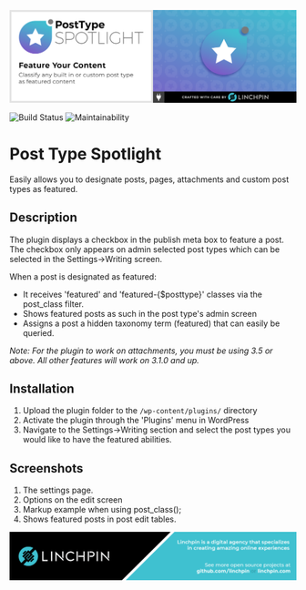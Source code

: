 ![Post Type Spotlight](https://github.com/linchpin/post-type-spotlight/blob/master/.wordpress-org/banner-1544x500.png?raw=true)

![Build Status](https://github.com/linchpin/post-type-spotlight/workflows/Deploy%20to%20WordPress.org/badge.svg) ![Maintainability](https://api.codeclimate.com/v1/badges/571cf2f2437f6fe80c1a/maintainability)

# Post Type Spotlight #

Easily allows you to designate posts, pages, attachments and custom post types as featured.

## Description ##

The plugin displays a checkbox in the publish meta box to feature a post. The checkbox only appears on admin selected post types which can be selected in the Settings->Writing screen.

When a post is designated as featured:

*   It receives 'featured' and 'featured-{$posttype}' classes via the post_class filter.
*   Shows featured posts as such in the post type's admin screen
*   Assigns a post a hidden taxonomy term (featured) that can easily be queried.

*Note: For the plugin to work on attachments, you must be using 3.5 or above. All other features will work on 3.1.0 and up.*

## Installation ##

1. Upload the plugin folder to the `/wp-content/plugins/` directory
2. Activate the plugin through the 'Plugins' menu in WordPress
3. Navigate to the Settings->Writing section and select the post types you would like to have the featured abilities.


## Screenshots ##

1. The settings page.
2. Options on the edit screen
3. Markup example when using post_class();
4. Shows featured posts in post edit tables.

![Linchpin](https://github.com/linchpin/brand-assets/blob/master/github-opensource-banner.png?raw=true)
